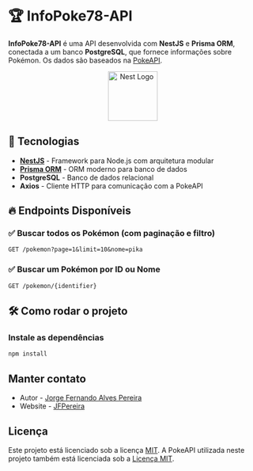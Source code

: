 # 🏆 InfoPoke78-API

**InfoPoke78-API** é uma API desenvolvida com **NestJS** e **Prisma ORM**, conectada a um banco **PostgreSQL**, que fornece informações sobre Pokémon. Os dados são baseados na [PokeAPI](https://pokeapi.co/).  

<p align="center">
  <img src="https://nestjs.com/img/logo-small.svg" width="100" alt="Nest Logo" />
</p>

## 🚀 Tecnologias  

- **[NestJS](https://nestjs.com/)** - Framework para Node.js com arquitetura modular  
- **[Prisma ORM](https://www.prisma.io/)** - ORM moderno para banco de dados  
- **PostgreSQL** - Banco de dados relacional  
- **Axios** - Cliente HTTP para comunicação com a PokeAPI  

## 🔥 Endpoints Disponíveis  

### ✅ Buscar todos os Pokémon (com paginação e filtro)  
`GET /pokemon?page=1&limit=10&nome=pika`  

### ✅ Buscar um Pokémon por ID ou Nome  
`GET /pokemon/{identifier}`  

## 🛠️ Como rodar o projeto  

### Instale as dependências  
```bash
npm install
```

## Manter contato

- Autor - [Jorge Fernando Alves Pereira](https://www.linkedin.com/in/sohjorgemesmo78/)
- Website - [JFPereira](https://jf-pereira.vercel.app/)

## Licença

Este projeto está licenciado sob a licença [MIT](https://opensource.org/licenses/MIT). A PokeAPI utilizada neste projeto também está licenciada sob a [Licença MIT](https://opensource.org/licenses/MIT).

